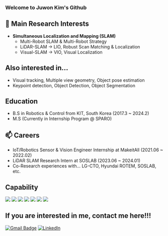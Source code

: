 ### Welcome to Juwon Kim's Github 

## 🔭 Main Research Interests
- **Simultaneous Localization and Mapping (SLAM)**
  - Multi-Robot SLAM & Multi-Robot Strategy
  - LiDAR-SLAM -> LIO, Robust Scan Matching & Localization
  - Visual-SLAM -> VIO, Visual Localization
## Also interested in...
  - Visual tracking, Multiple view geometry, Object pose estimation
  - Keypoint detection, Object Detection, Object Segmentation

## Education
  - B.S in Robotics & Control from KIT, South Korea (2017.3 ~ 2024.2)
  - M.S (Currently in Internship Program @ SPARO)  

## 📫 Careers
  - IoT/Robotics Sensor & Vision Engineer Internship at MakeitAll (2021.06 ~ 2022.02)
  - LiDAR SLAM Research Intern at SOSLAB (2023.06 ~ 2024.01)
  - Co-Research experiences with... LG-CTO, Hyundai ROTEM, SOSLAB, etc.

## Capability
<!--<p align="center">-->
<a href="https://www.ros.org/" target="_blank"><img src="https://img.shields.io/badge/ROS-navy?style=flat-square&logo=ROS&logoColor=white"/></a>
<a href="https://www.python.org/" target="_blank"><img src="https://img.shields.io/badge/Python-blueviolet?style=flat-square&logo=Python&logoColor=white"/></a>
<a href="https://www.cplusplus.org/" target="_blank"><img src="https://img.shields.io/badge/C++-blue?style=flat-square&logo=Cplusplus&logoColor=white"/></a>
<img src="https://img.shields.io/badge/C-A8B9CC?style=flat-square&logo=C&logoColor=white"/></a>
<a href="https://www.tensorflow.org/" target="_blank"><img src="https://img.shields.io/badge/Tensorflow-orange?style=flat-square&logo=Tensorflow&logoColor=white"/></a>
<a href="https://pytorch.org/" target="_blank"><img src="https://img.shields.io/badge/PyTorch-EE4C2C?style=flat-square&logo=PyTorch&logoColor=white"/></a>
<a href="https://www.mathworks.com" target="_blank"><img src="https://img.shields.io/badge/MatLab-red?style=flat-square&logo=MatLab&logoColor=white"/></a>



## If you are interested in me, contact me here!!!
[![Gmail Badge](https://img.shields.io/badge/Gmail-d14836?style=flat-square&logo=Gmail&logoColor=white&link=mailto:tyoung960302@gmail.com)](mailto:lambertkim317@gmail.com)
[![LinkedIn](https://img.shields.io/badge/-LinkedIn-0077b5?style=round-square&logo=linkedin&logoColor=white&link=https://www.linkedin.com/in/tae-young-kim-595692139/)](https://www.linkedin.com/in/jsonkim117/)
 
<!--
**U-AMC/U-AMC** is a ✨ _special_ ✨ repository because its `README.md` (this file) appears on your GitHub profile.

Here are some ideas to get you started:

- 🔭 I’m currently working on ...
- 🌱 I’m currently learning ...
- 👯 I’m looking to collaborate on ...
- 🤔 I’m looking for help with ...
- 💬 Ask me about ...
- 📫 How to reach me: ...
- 😄 Pronouns: ...
- ⚡ Fun fact: ...
-->
